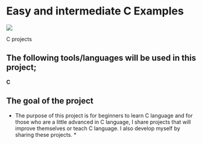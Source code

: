 # Easy and intermediate C Examples
<img src="https://tenor.com/tr/view/1000-gif-24970074">

C projects

## The following tools/languages will be used in this project;
**C**<br>

## The goal of the project
* The purpose of this project is for beginners to learn C language and for those who are a little advanced in C language, I share projects that will improve themselves or teach C language. I also develop myself by sharing these projects. * 
